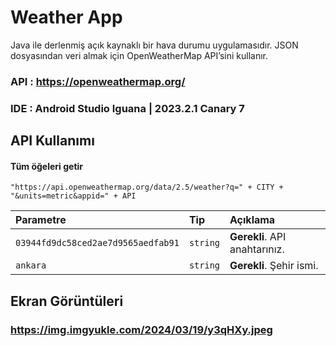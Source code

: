
# Weather App



Java ile derlenmiş açık kaynaklı bir hava durumu uygulamasıdır. JSON dosyasından veri almak için OpenWeatherMap API’sini kullanır.

### API : https://openweathermap.org/
### IDE : Android Studio Iguana | 2023.2.1 Canary 7




## API Kullanımı

#### Tüm öğeleri getir

```http
"https://api.openweathermap.org/data/2.5/weather?q=" + CITY + "&units=metric&appid=" + API

```

| Parametre | Tip     | Açıklama                |
| :-------- | :------- | :------------------------- |
| `03944fd9dc58ced2ae7d9565aedfab91` | `string` | **Gerekli**. API anahtarınız. |
| `ankara` | `string` | **Gerekli**. Şehir ismi. |

## Ekran Görüntüleri

### https://img.imgyukle.com/2024/03/19/y3qHXy.jpeg

  

